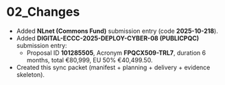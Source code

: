 # 02_Changes

- Added **NLnet (Commons Fund)** submission entry (code **2025-10-218**).
- Added **DIGITAL-ECCC-2025-DEPLOY-CYBER-08 (PUBLICPQC)** submission entry:
  - Proposal ID **101285505**, Acronym **FPQCX509-TRL7**, duration 6 months, total €80,999, EU 50% €40,499.50.
- Created this sync packet (manifest + planning + delivery + evidence skeleton).
